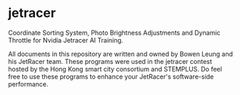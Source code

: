# jetracer
Coordinate Sorting System, Photo Brightness Adjustments and Dynamic Throttle for Nvidia Jetracer AI Training.

All documents in this repository are written and owned by Bowen Leung and his JetRacer team. These programs were used in the jetracer contest hosted by the Hong Kong smart city consortium and STEMPLUS. Do feel free to use these programs to enhance your JetRacer's software-side performance. 
